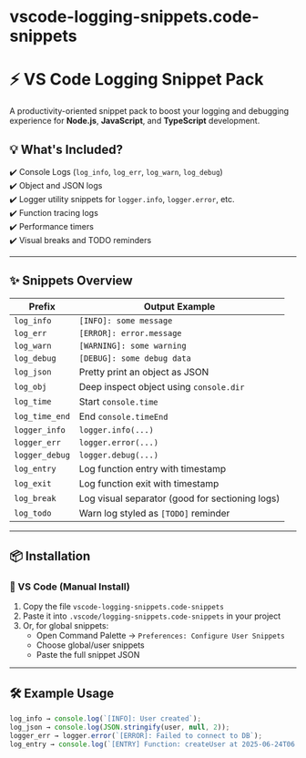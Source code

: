 # vscode-logging-snippets.code-snippets
# ⚡ VS Code Logging Snippet Pack

A productivity-oriented snippet pack to boost your logging and debugging experience for **Node.js**, **JavaScript**, and **TypeScript** development.

## 💡 What's Included?

✔️ Console Logs (`log_info`, `log_err`, `log_warn`, `log_debug`)  
✔️ Object and JSON logs  
✔️ Logger utility snippets for `logger.info`, `logger.error`, etc.  
✔️ Function tracing logs  
✔️ Performance timers  
✔️ Visual breaks and TODO reminders

---

## ✨ Snippets Overview

| Prefix         | Output Example                                     |
|----------------|----------------------------------------------------|
| `log_info`     | `[INFO]: some message`                             |
| `log_err`      | `[ERROR]: error.message`                           |
| `log_warn`     | `[WARNING]: some warning`                          |
| `log_debug`    | `[DEBUG]: some debug data`                         |
| `log_json`     | Pretty print an object as JSON                     |
| `log_obj`      | Deep inspect object using `console.dir`            |
| `log_time`     | Start `console.time`                               |
| `log_time_end` | End `console.timeEnd`                              |
| `logger_info`  | `logger.info(...)`                                 |
| `logger_err`   | `logger.error(...)`                                |
| `logger_debug` | `logger.debug(...)`                                |
| `log_entry`    | Log function entry with timestamp                  |
| `log_exit`     | Log function exit with timestamp                   |
| `log_break`    | Log visual separator (good for sectioning logs)    |
| `log_todo`     | Warn log styled as `[TODO]` reminder               |

---

## 📦 Installation

### 🔹 VS Code (Manual Install)

1. Copy the file `vscode-logging-snippets.code-snippets`
2. Paste it into `.vscode/logging-snippets.code-snippets` in your project
3. Or, for global snippets:
   - Open Command Palette → `Preferences: Configure User Snippets`
   - Choose global/user snippets
   - Paste the full snippet JSON

---

## 🛠 Example Usage

```js
log_info → console.log(`[INFO]: User created`);
log_json → console.log(JSON.stringify(user, null, 2));
logger_err → logger.error(`[ERROR]: Failed to connect to DB`);
log_entry → console.log(`[ENTRY] Function: createUser at 2025-06-24T06:00:00Z`);
